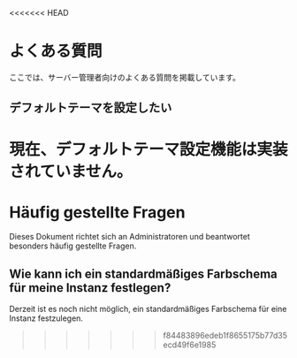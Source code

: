 <<<<<<< HEAD
# よくある質問
ここでは、サーバー管理者向けのよくある質問を掲載しています。

## デフォルトテーマを設定したい
現在、デフォルトテーマ設定機能は実装されていません。
=======
# Häufig gestellte Fragen
Dieses Dokument richtet sich an Administratoren und beantwortet besonders häufig gestellte Fragen.

## Wie kann ich ein standardmäßiges Farbschema für meine Instanz festlegen?
Derzeit ist es noch nicht möglich, ein standardmäßiges Farbschema für eine Instanz festzulegen.
>>>>>>> f84483896edeb1f8655175b77d35ecd49f6e1985

